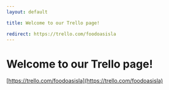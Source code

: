 ```yaml
---
layout: default

title: Welcome to our Trello page!

redirect: https://trello.com/foodoasisla
---
```


# Welcome to our Trello page!

[https://trello.com/foodoasisla](https://trello.com/foodoasisla)
